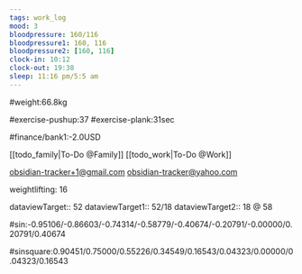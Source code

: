 ```yaml
---
tags: work_log
mood: 3
bloodpressure: 160/116
bloodpressure1: 160, 116
bloodpressure2: [160, 116]
clock-in: 10:12
clock-out: 19:38
sleep: 11:16 pm/5:5 am
---
```


#weight:66.8kg

#exercise-pushup:37
#exercise-plank:31sec




#finance/bank1:-2.0USD

[[todo_family|To-Do @Family]]
[[todo_work|To-Do @Work]]

obsidian-tracker+1@gmail.com
obsidian-tracker@yahoo.com

weightlifting: 16

dataviewTarget:: 52
dataviewTarget1:: 52/18
dataviewTarget2:: 18 @ 58

#sin:-0.95106/-0.86603/-0.74314/-0.58779/-0.40674/-0.20791/-0.00000/0.20791/0.40674

#sinsquare:0.90451/0.75000/0.55226/0.34549/0.16543/0.04323/0.00000/0.04323/0.16543

